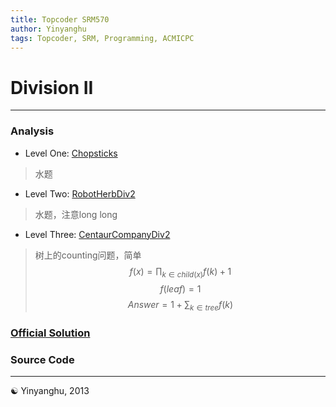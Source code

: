 ```yaml
---
title: Topcoder SRM570
author: Yinyanghu
tags: Topcoder, SRM, Programming, ACMICPC
---
```


# Division II

-----

### Analysis

* Level One: [Chopsticks](http://apps.topcoder.com/stat?c=problem_statement&pm=12424&rd=15490)

> 水题

* Level Two: [RobotHerbDiv2](http://apps.topcoder.com/stat?c=problem_statement&pm=12425&rd=15490)

> 水题，注意long long

* Level Three: [CentaurCompanyDiv2](http://apps.topcoder.com/stat?c=problem_statement&pm=12426&rd=15490)

> 树上的counting问题，简单
> $$f(x) = \prod_{k \in child(x)}{f(k) + 1}$$
> $$f(leaf) = 1$$
> $$Answer = 1 + \sum_{k \in tree}{f(k)}$$

### [Official Solution](http://apps.topcoder.com/wiki/display/tc/SRM+570)

### Source Code

<script src="https://gist.github.com/yinyanghu/4958698.js"></script>

-----

☯ Yinyanghu, 2013
